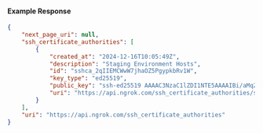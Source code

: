<!-- Code generated for API Clients. DO NOT EDIT. -->

#### Example Response

```json
{
	"next_page_uri": null,
	"ssh_certificate_authorities": [
		{
			"created_at": "2024-12-16T10:05:49Z",
			"description": "Staging Environment Hosts",
			"id": "sshca_2qIIEMCWwW7jhaOZ5PgypkbRv1W",
			"key_type": "ed25519",
			"public_key": "ssh-ed25519 AAAAC3NzaC1lZDI1NTE5AAAAIBi/aMqZ02pq5+UM9RU/H99DMGuvJfGPer3AOpJIV6qD",
			"uri": "https://api.ngrok.com/ssh_certificate_authorities/sshca_2qIIEMCWwW7jhaOZ5PgypkbRv1W"
		}
	],
	"uri": "https://api.ngrok.com/ssh_certificate_authorities"
}
```
